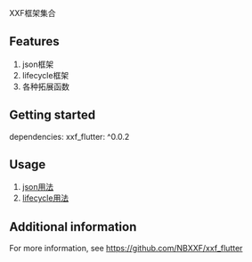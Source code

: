 <!--
This README describes the package. If you publish this package to pub.dev,
this README's contents appear on the landing page for your package.

For information about how to write a good package README, see the guide for
[writing package pages](https://dart.dev/tools/pub/writing-package-pages).

For general information about developing packages, see the Dart guide for
[creating packages](https://dart.dev/guides/libraries/create-packages)
and the Flutter guide for
[developing packages and plugins](https://flutter.dev/to/develop-packages).
-->

XXF框架集合

## Features

1. json框架
2. lifecycle框架
3. 各种拓展函数

## Getting started
dependencies:
xxf_flutter: ^0.0.2

## Usage

1. [json用法](https://github.com/NBXXF/xxf_flutter/tree/main/packages/xxf_json)
2. [lifecycle用法](https://github.com/NBXXF/xxf_flutter/tree/main/packages/xxf_lifecycle)

## Additional information

For more information, see https://github.com/NBXXF/xxf_flutter
